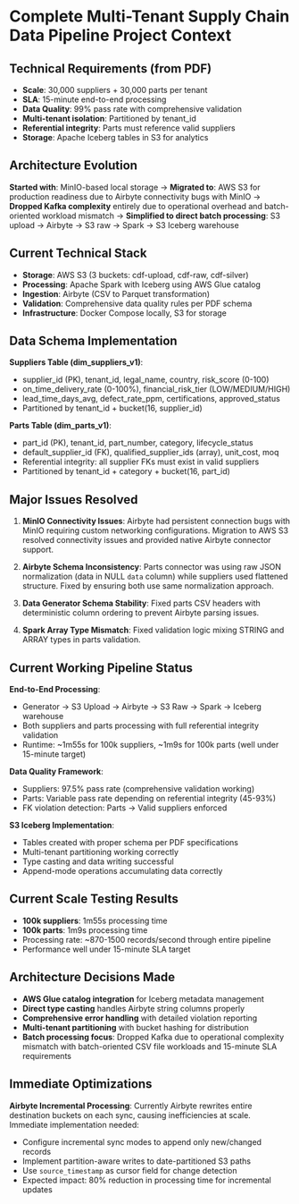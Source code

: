 # Complete Multi-Tenant Supply Chain Data Pipeline Project Context

## Technical Requirements (from PDF)
- **Scale**: 30,000 suppliers + 30,000 parts per tenant
- **SLA**: 15-minute end-to-end processing 
- **Data Quality**: 99% pass rate with comprehensive validation
- **Multi-tenant isolation**: Partitioned by tenant_id
- **Referential integrity**: Parts must reference valid suppliers
- **Storage**: Apache Iceberg tables in S3 for analytics

## Architecture Evolution
**Started with**: MinIO-based local storage → **Migrated to**: AWS S3 for production readiness due to Airbyte connectivity bugs with MinIO → **Dropped Kafka complexity** entirely due to operational overhead and batch-oriented workload mismatch → **Simplified to direct batch processing**: S3 upload → Airbyte → S3 raw → Spark → S3 Iceberg warehouse

## Current Technical Stack
- **Storage**: AWS S3 (3 buckets: cdf-upload, cdf-raw, cdf-silver)
- **Processing**: Apache Spark with Iceberg using AWS Glue catalog
- **Ingestion**: Airbyte (CSV to Parquet transformation)
- **Validation**: Comprehensive data quality rules per PDF schema
- **Infrastructure**: Docker Compose locally, S3 for storage

## Data Schema Implementation
**Suppliers Table (dim_suppliers_v1)**:
- supplier_id (PK), tenant_id, legal_name, country, risk_score (0-100)
- on_time_delivery_rate (0-100%), financial_risk_tier (LOW/MEDIUM/HIGH)
- lead_time_days_avg, defect_rate_ppm, certifications, approved_status
- Partitioned by tenant_id + bucket(16, supplier_id)

**Parts Table (dim_parts_v1)**:
- part_id (PK), tenant_id, part_number, category, lifecycle_status
- default_supplier_id (FK), qualified_supplier_ids (array), unit_cost, moq
- Referential integrity: all supplier FKs must exist in valid suppliers
- Partitioned by tenant_id + category + bucket(16, part_id)

## Major Issues Resolved
1. **MinIO Connectivity Issues**: Airbyte had persistent connection bugs with MinIO requiring custom networking configurations. Migration to AWS S3 resolved connectivity issues and provided native Airbyte connector support.

2. **Airbyte Schema Inconsistency**: Parts connector was using raw JSON normalization (data in NULL `data` column) while suppliers used flattened structure. Fixed by ensuring both use same normalization approach.

3. **Data Generator Schema Stability**: Fixed parts CSV headers with deterministic column ordering to prevent Airbyte parsing issues.

4. **Spark Array Type Mismatch**: Fixed validation logic mixing STRING and ARRAY<STRING> types in parts validation.

## Current Working Pipeline Status
**End-to-End Processing**: 
- Generator → S3 Upload → Airbyte → S3 Raw → Spark → Iceberg warehouse
- Both suppliers and parts processing with full referential integrity validation
- Runtime: ~1m55s for 100k suppliers, ~1m9s for 100k parts (well under 15-minute target)

**Data Quality Framework**:
- Suppliers: 97.5% pass rate (comprehensive validation working)
- Parts: Variable pass rate depending on referential integrity (45-93%)
- FK violation detection: Parts → Valid suppliers enforced

**S3 Iceberg Implementation**:
- Tables created with proper schema per PDF specifications
- Multi-tenant partitioning working correctly
- Type casting and data writing successful
- Append-mode operations accumulating data correctly

## Current Scale Testing Results
- **100k suppliers**: 1m55s processing time
- **100k parts**: 1m9s processing time
- Processing rate: ~870-1500 records/second through entire pipeline
- Performance well under 15-minute SLA target

## Architecture Decisions Made
- **AWS Glue catalog integration** for Iceberg metadata management
- **Direct type casting** handles Airbyte string columns properly  
- **Comprehensive error handling** with detailed violation reporting
- **Multi-tenant partitioning** with bucket hashing for distribution
- **Batch processing focus**: Dropped Kafka due to operational complexity mismatch with batch-oriented CSV file workloads and 15-minute SLA requirements

## Immediate Optimizations

**Airbyte Incremental Processing**: Currently Airbyte rewrites entire destination buckets on each sync, causing inefficiencies at scale. Immediate implementation needed:
- Configure incremental sync modes to append only new/changed records
- Implement partition-aware writes to date-partitioned S3 paths
- Use `source_timestamp` as cursor field for change detection
- Expected impact: 80% reduction in processing time for incremental updates